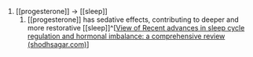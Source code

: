 1. [[progesterone]] → [[sleep]]
	1. [[progesterone]] has sedative effects, contributing to deeper and more restorative [[sleep]]^[[View of Recent advances in sleep cycle regulation and hormonal imbalance: a comprehensive review (shodhsagar.com)](https://jrps.shodhsagar.com/index.php/j/article/view/1412/1383)]
